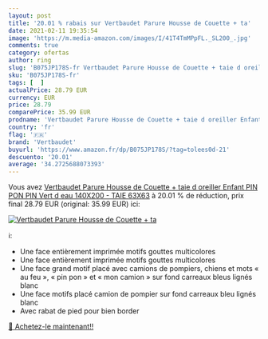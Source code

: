 ```yaml
---
layout: post
title: '20.01 % rabais sur Vertbaudet Parure Housse de Couette + ta'
date: 2021-02-11 19:35:54
image: 'https://m.media-amazon.com/images/I/41T4TmMPpFL._SL200_.jpg'
comments: true
category: ofertas
author: ring
slug: 'B075JP178S-fr Vertbaudet Parure Housse de Couette + taie d oreiller...'
sku: 'B075JP178S-fr'
tags: [  ]
actualPrice: 28.79 EUR
currency: EUR
price: 28.79
comparePrice: 35.99 EUR
prodname: 'Vertbaudet Parure Housse de Couette + taie d oreiller Enfant PIN PON PIN Vert d eau 140X200 - TAIE 63X63'
country: 'fr'
flag: '🇫🇷'
brand: 'Vertbaudet'
buyurl: 'https://www.amazon.fr/dp/B075JP178S/?tag=tolees0d-21'
descuento: '20.01'
average: '34.2725688073393'
---
```


Vous avez [Vertbaudet Parure Housse de Couette + taie d oreiller Enfant PIN PON PIN Vert d eau 140X200 - TAIE 63X63](https://www.amazon.fr/dp/B075JP178S/?tag=tolees0d-21)  à  20.01 % de réduction, prix final  28.79 EUR (original: 35.99 EUR) ici:

[![Vertbaudet Parure Housse de Couette + ta](https://m.media-amazon.com/images/I/41T4TmMPpFL._SL200_.jpg)](https://www.amazon.fr/dp/B075JP178S/?tag=tolees0d-21)

ℹ️:

- Une face entièrement imprimée motifs gouttes multicolores
- Une face entièrement imprimée motifs gouttes multicolores
- Une face grand motif placé avec camions de pompiers, chiens et mots « au feu », « pin pon » et « mon camion » sur fond carreaux bleus lignés blanc
- Une face motifs placé camion de pompier sur fond carreaux bleu lignés blanc
- Avec rabat de pied pour bien border

[🛒 Achetez-le maintenant!!](https://www.amazon.fr/dp/B075JP178S/?tag=tolees0d-21)
